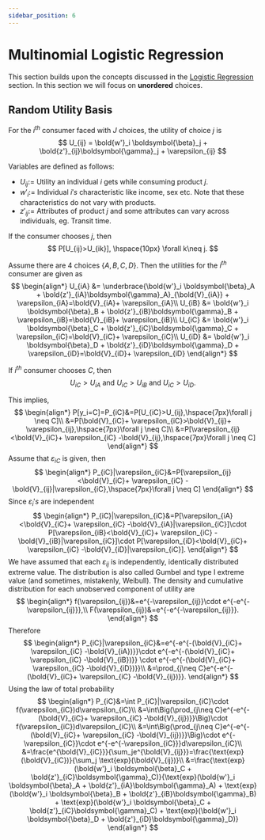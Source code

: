 ```yaml
---
sidebar_position: 6
---
```

# Multinomial Logistic Regression

This section builds upon the concepts discussed in the [Logistic Regression](/Notebooks_Courses/docs/ecotrix/4) section. In this section we will focus on **unordered** choices.

## Random Utility Basis

For the $i^{th}$ consumer faced with $J$ choices, the utility of choice $j$ is
$$
U_{ij} = \bold{w'}_i \boldsymbol{\beta}_j + \bold{z'}_{ij}\boldsymbol{\gamma}_j + \varepsilon_{ij}
$$


Variables are defined as follows:
* $U_{ij}:=$ Utility an individual $i$ gets while consuming product $j$.
* $w'_i:=$ Individual $i's$ characteristic like income, sex etc. Note that these characteristics do not vary with products.
* $z'_{ij}:=$ Attributes of product $j$ and some attributes can vary across individuals, eg. Transit time.

If the consumer chooses $j$, then
$$
P[U_{ij}>U_{ik}], \hspace{10px} \forall k\neq j.
$$

Assume there are 4 choices $\{A,B,C,D\}$. Then the utilities for the $i^{th}$ consumer are given as
$$
\begin{align*}
U_{iA} &= \underbrace{\bold{w'}_i \boldsymbol{\beta}_A + \bold{z'}_{iA}\boldsymbol{\gamma}_A}_{\bold{V}_{iA}} + \varepsilon_{iA}=\bold{V}_{iA}+ \varepsilon_{iA}\\
U_{iB} &= \bold{w'}_i \boldsymbol{\beta}_B + \bold{z'}_{iB}\boldsymbol{\gamma}_B + \varepsilon_{iB}=\bold{V}_{iB}+ \varepsilon_{iB}\\
U_{iC} &= \bold{w'}_i \boldsymbol{\beta}_C + \bold{z'}_{iC}\boldsymbol{\gamma}_C + \varepsilon_{iC}=\bold{V}_{iC}+ \varepsilon_{iC}\\
U_{iD} &= \bold{w'}_i \boldsymbol{\beta}_D + \bold{z'}_{iD}\boldsymbol{\gamma}_D + \varepsilon_{iD}=\bold{V}_{iD}+ \varepsilon_{iD}
\end{align*}
$$

If $i^{th}$ consumer chooses $C$, then
$$
U_{iC}>U_{iA} \text{ and } U_{iC}>U_{iB} \text{ and } U_{iC}>U_{iD}.
$$

This implies,
$$
\begin{align*}
    P[y_i=C]=P_{iC}&=P[U_{iC}>U_{ij},\hspace{7px}\forall j \neq C]\\
    &=P[\bold{V}_{iC}+ \varepsilon_{iC}>\bold{V}_{ij}+ \varepsilon_{ij},\hspace{7px}\forall j \neq C]\\
    &=P[\varepsilon_{ij}<\bold{V}_{iC}+ \varepsilon_{iC} -\bold{V}_{ij},\hspace{7px}\forall j \neq C]
\end{align*}
$$
Assume that $\varepsilon_{iC}$ is given, then
$$
\begin{align*}
    P_{iC}|\varepsilon_{iC}&=P[\varepsilon_{ij}<\bold{V}_{iC}+ \varepsilon_{iC} -\bold{V}_{ij}|\varepsilon_{iC},\hspace{7px}\forall j \neq C]
\end{align*}
$$
Since $\varepsilon_{i}'s$ are independent
$$
\begin{align*}
    P_{iC}|\varepsilon_{iC}&=P[\varepsilon_{iA}<\bold{V}_{iC}+ \varepsilon_{iC} -\bold{V}_{iA}|\varepsilon_{iC}]\cdot P[\varepsilon_{iB}<\bold{V}_{iC}+ \varepsilon_{iC} -\bold{V}_{iB}|\varepsilon_{iC}]\cdot P[\varepsilon_{iD}<\bold{V}_{iC}+ \varepsilon_{iC} -\bold{V}_{iD}|\varepsilon_{iC}].
\end{align*}
$$
We have assumed that each $\varepsilon_{ij}$ is independently, identically distributed extreme value. The distribution is also called Gumbel and type I extreme value (and sometimes, mistakenly, Weibull). The density and cumulative distribution for each unobserved component of utility are
$$
\begin{align*}
f(\varepsilon_{ij})&=e^{-\varepsilon_{ij}}\cdot e^{-e^{-\varepsilon_{ij}}},\\
F(\varepsilon_{ij})&=e^{-e^{-\varepsilon_{ij}}}.
\end{align*}
$$
Therefore
$$
\begin{align*}
    P_{iC}|\varepsilon_{iC}&=e^{-e^{-(\bold{V}_{iC}+ \varepsilon_{iC} -\bold{V}_{iA})}}\cdot e^{-e^{-(\bold{V}_{iC}+ \varepsilon_{iC} -\bold{V}_{iB})}} \cdot e^{-e^{-(\bold{V}_{iC}+ \varepsilon_{iC} -\bold{V}_{iD})}}\\
    &=\prod_{j\neq C}e^{-e^{-(\bold{V}_{iC}+ \varepsilon_{iC} -\bold{V}_{ij})}}.
\end{align*}
$$
Using the law of total probability
$$
\begin{align*}
    P_{iC}&=\int P_{iC}|\varepsilon_{iC}\cdot f(\varepsilon_{iC})d\varepsilon_{iC}\\
    &=\int\Big(\prod_{j\neq C}e^{-e^{-(\bold{V}_{iC}+ \varepsilon_{iC} -\bold{V}_{ij})}}\Big)\cdot f(\varepsilon_{iC})d\varepsilon_{iC}\\
    &=\int\Big(\prod_{j\neq C}e^{-e^{-(\bold{V}_{iC}+ \varepsilon_{iC} -\bold{V}_{ij})}}\Big)\cdot e^{-\varepsilon_{iC}}\cdot e^{-e^{-\varepsilon_{iC}}}d\varepsilon_{iC}\\
    &=\frac{e^{\bold{V}_{iC}}}{\sum_je^{\bold{V}_{ij}}}=\frac{\text{exp}(\bold{V}_{iC})}{\sum_j \text{exp}(\bold{V}_{ij})}\\
    &=\frac{\text{exp}(\bold{w'}_i \boldsymbol{\beta}_C + \bold{z'}_{iC}\boldsymbol{\gamma}_C)}{\text{exp}(\bold{w'}_i \boldsymbol{\beta}_A + \bold{z'}_{iA}\boldsymbol{\gamma}_A) + \text{exp}(\bold{w'}_i \boldsymbol{\beta}_B + \bold{z'}_{iB}\boldsymbol{\gamma}_B) + \text{exp}(\bold{w'}_i \boldsymbol{\beta}_C + \bold{z'}_{iC}\boldsymbol{\gamma}_C) + \text{exp}(\bold{w'}_i \boldsymbol{\beta}_D + \bold{z'}_{iD}\boldsymbol{\gamma}_D)}
\end{align*}
$$
